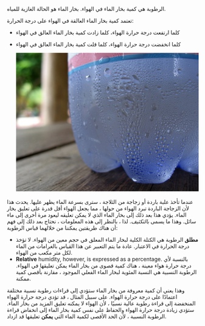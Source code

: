الرطوبة هي كمية بخار الماء في الهواء. بخار الماء هو الحالة الغازية للمياه.

تعتمد كمية بخار الماء العالقة في الهواء على درجة الحرارة:
- كلما ارتفعت درجة حرارة الهواء، كلما زادت كمية بخار الماء العالق في الهواء
- كلما انخفضت درجة حرارة الهواء، كلما قلت كمية بخار الماء العالق في الهواء

    ![](images/condensation.jpg)

عندما تأخذ علبة باردة أو زجاجة من الثلاجة ، سترى بسرعة الماء يظهر عليها. يحدث هذا لأن الزجاجة الباردة تبرد الهواء من حولها ، مما يجعل الهواء أقل قدرة على تعليق بخار الماء. يؤدي هذا بعد ذلك إلى بخار الماء الذي لا يمكن تعليقه ليعود مرة أخرى إلى ماء سائل. وهذا ما يسمى *بالتكثيف*. لذا ، بالنظر إلى هذه المعلومات ، نحتاج بعد ذلك إلى فهم أن هناك طريقتين يمكننا من خلالهما قياس الرطوبة:

- **مطلق** الرطوبة هي الكتلة الكلية لبخار الماء المعلق في حجم معين من الهواء. لا تؤخذ درجة الحرارة في الاعتبار. عادة ما يتم التعبير عن هذا القياس بالغرامات من الماء لكل متر مكعب من الهواء.
- **Relative** humidity, however, is expressed as a percentage. بالنسبة لأي درجة حرارة هواء معينة ، هناك كمية قصوى من بخار الماء يمكن تعليقها في الهواء. الرطوبة النسبية هي النسبة المئوية لبخار الماء الفعلي الموجود ، مقارنة بأقصى كمية ممكنة.

وهذا يعني أن كمية معروفة من بخار الماء ستؤدي إلى قراءات رطوبة نسبية مختلفة اعتمادًا على درجة حرارة الهواء. على سبيل المثال ، قد تؤدي درجة حرارة الهواء المنخفضة إلى قراءة رطوبة عالية نسبيًا ، لأن الهواء لا يمكنه تعليق المزيد من بخار الماء. ستؤدي زيادة درجة حرارة الهواء والحفاظ على نفس كمية بخار الماء إلى انخفاض قراءة الرطوبة النسبية ، لأن الحد الأقصى لكمية الماء التي **يمكن** تعليقها قد ازداد.


